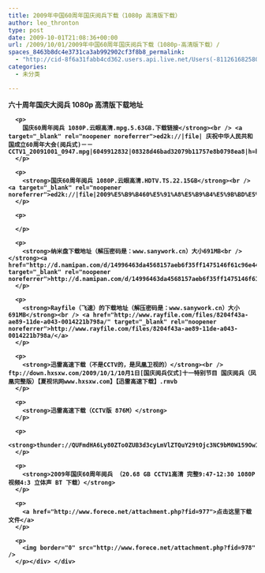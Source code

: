 ```yaml
---
title: 2009年中国60周年国庆阅兵下载（1080p 高清版下载）
author: leo_thronton
type: post
date: 2009-10-01T21:08:36+00:00
url: /2009/10/01/2009年中国60周年国庆阅兵下载（1080p-高清版下载）/
spaces_8463b8dc4e3731ca3ab992902cf3f8b8_permalink:
  - "http://cid-8f6a31fabb4cd362.users.api.live.net/Users(-8112616825800567966)/Blogs('8F6A31FABB4CD362!102')/Entries('8F6A31FABB4CD362!1035')?authkey=yuBuArwciRo%24"
categories:
  - 未分类

---
```

<div id="msgcns!8F6A31FABB4CD362!1035" class="bvMsg">
  <div>
    <p>
      <strong>六十周年国庆大阅兵 1080p 高清版下载地址</p> 
      
      <p>
        国庆60周年阅兵 1080P.云眼高清.mpg.5.63GB.下载链接</strong><br /> <a target="_blank" rel="noopener noreferrer">ed2k://|file| 庆祝中华人民共和国成立60周年大会(阅兵式)－－CCTV1_20091001_0947.mpg|6049912832|08328d46bad32079b11757e8b0798ea8|h=h3n3frbdfeldyjpdpwlsvshsxw7vdwlj|/</a>
      </p>
      
      <p>
        <strong>国庆60周年阅兵 1080P.云眼高清.HDTV.TS.22.15GB</strong><br /> <a target="_blank" rel="noopener noreferrer">ed2k://|file|2009%E5%B9%B460%E5%91%A8%E5%B9%B4%E5%9B%BD%E5%BA%86%E9%98%85%E5%85%B5%E5%BC%8F%28The.60th.anniversary.of.National.Day.military.parade.in.2009%291080i%5BHDTV%5D_dsyuan.ts|2378306332</a>
      </p>
      
      <p>
         
      </p>
      
      <p>
        <strong>纳米盘下载地址（解压密码是：www.sanywork.cn）大小691MB<br /></strong><a href="http://d.namipan.com/d/14996463da4568157aeb6f35ff1475146f61c96e44533f2b" target="_blank" rel="noopener noreferrer">http://d.namipan.com/d/14996463da4568157aeb6f35ff1475146f61c96e44533f2b</a>
      </p>
      
      <p>
        <strong>Rayfile（飞速）的下载地址（解压密码是：www.sanywork.cn）大小691MB</strong><br /> <a href="http://www.rayfile.com/files/8204f43a-ae89-11de-a043-0014221b798a/" target="_blank" rel="noopener noreferrer">http://www.rayfile.com/files/8204f43a-ae89-11de-a043-0014221b798a/</a>
      </p>
      
      <p>
        <strong>迅雷高速下载（不是CCTV的，是凤凰卫视的）</strong><br /> ftp://down.hxsxw.com/2009/10/1/10月1日[国庆阅兵仪式]十一特别节目 国庆阅兵（凤凰完整版）【夏视讯网www.hxsxw.com】【迅雷高速下载】.rmvb
      </p>
      
      <p>
        <strong>迅雷高速下载（CCTV版 876M）</strong>
      </p>
      
      <p>
        <strong>thunder://QUFmdHA6Ly80ZTo0ZUB3d3cyLmVlZTQuY29tOjc3NC9bM0W159Ow1b53d3cuZWVlNC5jbl02MNbcxOq089TEsfhbSES5+tPvzt7LrtOhXS5ybXZiWlo=/</strong>
      </p>
      
      <p>
        <strong>2009年国庆60周年阅兵 （20.68 GB CCTV1高清 完整9:47-12:30 1080P 视频4:3 立体声 BT 下载）</strong>
      </p>
      
      <p>
        <a href="http://www.forece.net/attachment.php?fid=977">点击这里下载文件</a>
      </p>
      
      <p>
        <img border="0" src="http://www.forece.net/attachment.php?fid=978" />
      </p></div> </div>
